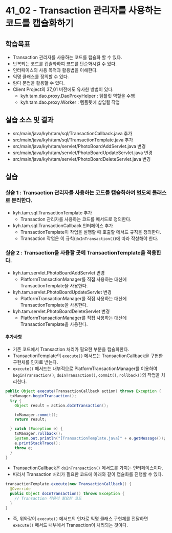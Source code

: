 # 41_02 - Transaction 관리자를 사용하는 코드를 캡슐화하기

## 학습목표

- Transaction 관리자를 사용하는 코드를 캡슐화 할 수 있다.
- 반복되는 코드를 캡슐화하여 코드를 단순화시킬 수 있다.
- 인터페이스의 사용 목적과 활용법을 이해한다.
- 익명 클래스를 정의할 수 있다.
- 람다 문법을 활용할 수 있다.
- Client Project의 37_01 버전에도 유사한 방법이 있다.
  - kyh.tam.dao.proxy.DaoProxyHelper : 템플릿 역할을 수행 
  - kyh.tam.dao.proxy.Worker : 템플릿에 삽입될 작업

## 실습 소스 및 결과

- src/main/java/kyh/tam/sql/TransactionCallback.java 추가
- src/main/java/kyh/tam/sql/TransactionTemplate.java 추가
- src/main/java/kyh/tam/servlet/PhotoBoardAddServlet.java 변경
- src/main/java/kyh/tam/servlet/PhotoBoardUpdateServlet.java 변경
- src/main/java/kyh/tam/servlet/PhotoBoardDeleteServlet.java 변경

## 실습  

### 실습 1 : Transaction 관리자를 사용하는 코드를 캡슐화하여 별도의 클래스로 분리한다.

- kyh.tam.sql.TransactionTemplate 추가
  - Transaction 관리자를 사용하는 코드를 메서드로 정의한다.
- kyh.tam.sql.TransactionCallback 인터페이스 추가
  - TransactionTemplate이 작업을 실행할 때 호출할 메서드 규칙을 정의한다.
  - Transaction 작업은 이 규칙(`doInTransaction()`)에 따라 작성해야 한다.
  
### 실습 2 : Transaction을 사용할 곳에 TransactionTemplate을 적용한다.

- kyh.tam.servlet.PhotoBoardAddServlet 변경
  - PlatformTransactionManager를 직접 사용하는 대신에 TransactionTemplate을 사용한다.
- kyh.tam.servlet.PhotoBoardUpdateServlet 변경
  - PlatformTransactionManager를 직접 사용하는 대신에 TransactionTemplate을 사용한다.
- kyh.tam.servlet.PhotoBoardDeleteServlet 변경
  - PlatformTransactionManager를 직접 사용하는 대신에 TransactionTemplate을 사용한다.

#### 추가사항 
- 기존 코드에서 Transaction 처리가 필요한 부분을 캡슐화한다.
- TransactionTemplate의 `execute()` 메서드는 TransactionCallback을 구현한 구현체를 인자로 받는다.
- `execute()` 메서드는 내부적으로 PlatformTransactionManager를 이용하여 `beginTransaction()`, `doInTransaction()`, `commit()`, `rollback()`의 작업을 처리한다.
```java
public Object execute(TransactionCallback action) throws Exception {
  txManager.beginTransaction();
  try {
    Object result = action.doInTransaction();

    txManager.commit();
    return result;

  } catch (Exception e) {
    txManager.rollback();
    System.out.println("[TransactionTemplate.java]" + e.getMessage());
    e.printStackTrace();
    throw e;
  }
}
```

- TransactionCallback은 `doInTransaction()` 메서드를 가지는 인터페이스이다.
- 따라서 Transaction 처리가 필요한 코드에 아래와 같이 캡슐화를 진행할 수 있다.
```java
transactionTemplate.execute(new TransactionCallback() {
  @Override
  public Object doInTransaction() throws Exception {
    // Transaction 적용이 필요한 코드
  }
}
```
- 즉, 위와같이 `execute()` 메서드의 인자로 익명 클래스 구현체를 전달하면 `execute()` 메서드 내부에서 Transaction이 처리되는 것이다.